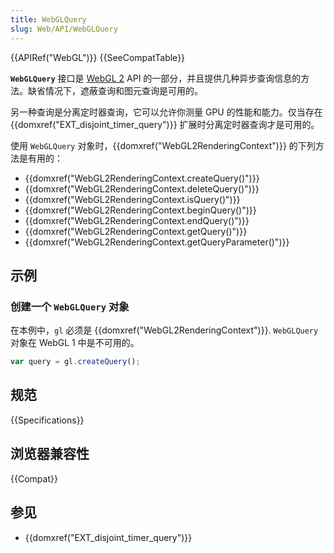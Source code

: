 ```yaml
---
title: WebGLQuery
slug: Web/API/WebGLQuery
---
```


{{APIRef("WebGL")}} {{SeeCompatTable}}

**`WebGLQuery`** 接口是 [WebGL 2](/zh-CN/docs/Web/API/WebGL_API) API 的一部分，并且提供几种异步查询信息的方法。缺省情况下，遮蔽查询和图元查询是可用的。

另一种查询是分离定时器查询，它可以允许你测量 GPU 的性能和能力。仅当存在 {{domxref("EXT_disjoint_timer_query")}} 扩展时分离定时器查询才是可用的。

使用 `WebGLQuery` 对象时，{{domxref("WebGL2RenderingContext")}} 的下列方法是有用的：

- {{domxref("WebGL2RenderingContext.createQuery()")}}
- {{domxref("WebGL2RenderingContext.deleteQuery()")}}
- {{domxref("WebGL2RenderingContext.isQuery()")}}
- {{domxref("WebGL2RenderingContext.beginQuery()")}}
- {{domxref("WebGL2RenderingContext.endQuery()")}}
- {{domxref("WebGL2RenderingContext.getQuery()")}}
- {{domxref("WebGL2RenderingContext.getQueryParameter()")}}

## 示例

### 创建一个 `WebGLQuery` 对象

在本例中，`gl` 必须是 {{domxref("WebGL2RenderingContext")}}. `WebGLQuery` 对象在 WebGL 1 中是不可用的。

```js
var query = gl.createQuery();
```

## 规范

{{Specifications}}

## 浏览器兼容性

{{Compat}}

## 参见

- {{domxref("EXT_disjoint_timer_query")}}
